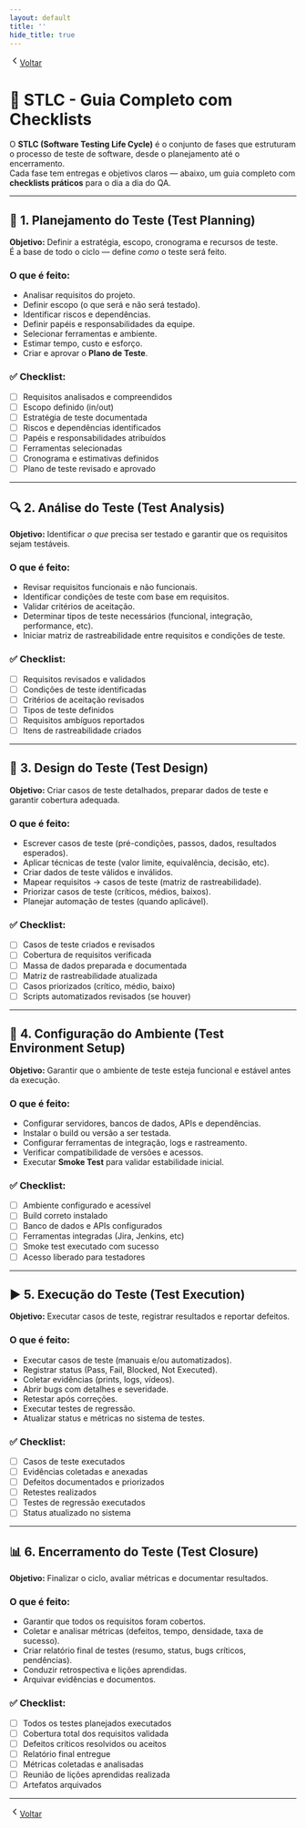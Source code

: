 ```yaml
---
layout: default
title: ''
hide_title: true
---
```


[  <svg width="18" height="18" viewBox="0 0 24 24" fill="none" aria-hidden="true" focusable="false" xmlns="http://www.w3.org/2000/svg">
    <path d="M15 18l-6-6 6-6" stroke="currentColor" stroke-width="2" stroke-linecap="round" stroke-linejoin="round"/>
  </svg>Voltar](../../readme.md)  

# 🧪 STLC - Guia Completo com Checklists

O **STLC (Software Testing Life Cycle)** é o conjunto de fases que estruturam o processo de teste de software, desde o planejamento até o encerramento.  
Cada fase tem entregas e objetivos claros — abaixo, um guia completo com **checklists práticos** para o dia a dia do QA.

---

## 🧭 1. Planejamento do Teste (Test Planning)

**Objetivo:** Definir a estratégia, escopo, cronograma e recursos de teste.  
É a base de todo o ciclo — define *como* o teste será feito.

### O que é feito:
- Analisar requisitos do projeto.
- Definir escopo (o que será e não será testado).
- Identificar riscos e dependências.
- Definir papéis e responsabilidades da equipe.
- Selecionar ferramentas e ambiente.
- Estimar tempo, custo e esforço.
- Criar e aprovar o **Plano de Teste**.

### ✅ Checklist:
- [ ] Requisitos analisados e compreendidos  
- [ ] Escopo definido (in/out)  
- [ ] Estratégia de teste documentada  
- [ ] Riscos e dependências identificados  
- [ ] Papéis e responsabilidades atribuídos  
- [ ] Ferramentas selecionadas  
- [ ] Cronograma e estimativas definidos  
- [ ] Plano de teste revisado e aprovado  

---

## 🔍 2. Análise do Teste (Test Analysis)

**Objetivo:** Identificar *o que* precisa ser testado e garantir que os requisitos sejam testáveis.

### O que é feito:
- Revisar requisitos funcionais e não funcionais.
- Identificar condições de teste com base em requisitos.
- Validar critérios de aceitação.
- Determinar tipos de teste necessários (funcional, integração, performance, etc).
- Iniciar matriz de rastreabilidade entre requisitos e condições de teste.

### ✅ Checklist:
- [ ] Requisitos revisados e validados  
- [ ] Condições de teste identificadas  
- [ ] Critérios de aceitação revisados  
- [ ] Tipos de teste definidos  
- [ ] Requisitos ambíguos reportados  
- [ ] Itens de rastreabilidade criados  

---

## 🧩 3. Design do Teste (Test Design)

**Objetivo:** Criar casos de teste detalhados, preparar dados de teste e garantir cobertura adequada.

### O que é feito:
- Escrever casos de teste (pré-condições, passos, dados, resultados esperados).  
- Aplicar técnicas de teste (valor limite, equivalência, decisão, etc).  
- Criar dados de teste válidos e inválidos.  
- Mapear requisitos → casos de teste (matriz de rastreabilidade).  
- Priorizar casos de teste (críticos, médios, baixos).  
- Planejar automação de testes (quando aplicável).

### ✅ Checklist:
- [ ] Casos de teste criados e revisados  
- [ ] Cobertura de requisitos verificada  
- [ ] Massa de dados preparada e documentada  
- [ ] Matriz de rastreabilidade atualizada  
- [ ] Casos priorizados (crítico, médio, baixo)  
- [ ] Scripts automatizados revisados (se houver)  

---

## 🧱 4. Configuração do Ambiente (Test Environment Setup)

**Objetivo:** Garantir que o ambiente de teste esteja funcional e estável antes da execução.

### O que é feito:
- Configurar servidores, bancos de dados, APIs e dependências.  
- Instalar o build ou versão a ser testada.  
- Configurar ferramentas de integração, logs e rastreamento.  
- Verificar compatibilidade de versões e acessos.  
- Executar **Smoke Test** para validar estabilidade inicial.

### ✅ Checklist:
- [ ] Ambiente configurado e acessível  
- [ ] Build correto instalado  
- [ ] Banco de dados e APIs configurados  
- [ ] Ferramentas integradas (Jira, Jenkins, etc)  
- [ ] Smoke test executado com sucesso  
- [ ] Acesso liberado para testadores  

---

## ▶️ 5. Execução do Teste (Test Execution)

**Objetivo:** Executar casos de teste, registrar resultados e reportar defeitos.

### O que é feito:
- Executar casos de teste (manuais e/ou automatizados).  
- Registrar status (Pass, Fail, Blocked, Not Executed).  
- Coletar evidências (prints, logs, vídeos).  
- Abrir bugs com detalhes e severidade.  
- Retestar após correções.  
- Executar testes de regressão.  
- Atualizar status e métricas no sistema de testes.

### ✅ Checklist:
- [ ] Casos de teste executados  
- [ ] Evidências coletadas e anexadas  
- [ ] Defeitos documentados e priorizados  
- [ ] Retestes realizados  
- [ ] Testes de regressão executados  
- [ ] Status atualizado no sistema  

---

## 📊 6. Encerramento do Teste (Test Closure)

**Objetivo:** Finalizar o ciclo, avaliar métricas e documentar resultados.

### O que é feito:
- Garantir que todos os requisitos foram cobertos.  
- Coletar e analisar métricas (defeitos, tempo, densidade, taxa de sucesso).  
- Criar relatório final de testes (resumo, status, bugs críticos, pendências).  
- Conduzir retrospectiva e lições aprendidas.  
- Arquivar evidências e documentos.  

### ✅ Checklist:
- [ ] Todos os testes planejados executados  
- [ ] Cobertura total dos requisitos validada  
- [ ] Defeitos críticos resolvidos ou aceitos  
- [ ] Relatório final entregue  
- [ ] Métricas coletadas e analisadas  
- [ ] Reunião de lições aprendidas realizada  
- [ ] Artefatos arquivados  

---

[  <svg width="18" height="18" viewBox="0 0 24 24" fill="none" aria-hidden="true" focusable="false" xmlns="http://www.w3.org/2000/svg">
    <path d="M15 18l-6-6 6-6" stroke="currentColor" stroke-width="2" stroke-linecap="round" stroke-linejoin="round"/>
  </svg>Voltar](../../readme.md)  